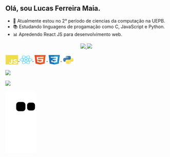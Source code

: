 ## Olá, sou Lucas Ferreira Maia.

- 🌱 Atualmente estou no 2° período de ciencias da computação na UEPB.
- 📚 Estudando linguagens de progamação como C, JavaScript e Python.
- 📊 Apredendo React JS para desenvolvimento web.

<div align="center">
  <a href="https://github.com/yLexter">
  <img height="180em" src="https://github-readme-stats.vercel.app/api?username=yLexter&show_icons=true&theme=dracula&include_all_commits=true&count_private=true"/>
  <img height="180em" src="https://github-readme-stats.vercel.app/api/top-langs/?username=yLexter&layout=compact&langs_count=7&theme=dracula"/>
</div>
<div style="display: inline_block"><br>
  <img align="center" alt="Rafa-Js" height="30" width="40" src="https://raw.githubusercontent.com/devicons/devicon/master/icons/javascript/javascript-plain.svg">
  <img align="center" alt="Rafa-React" height="30" width="40" src="https://raw.githubusercontent.com/devicons/devicon/master/icons/react/react-original.svg">
  <img align="center" alt="Rafa-HTML" height="30" width="40" src="https://raw.githubusercontent.com/devicons/devicon/master/icons/html5/html5-original.svg">
  <img align="center" alt="Rafa-CSS" height="30" width="40" src="https://raw.githubusercontent.com/devicons/devicon/master/icons/css3/css3-original.svg">
  <img align="center" alt="Rafa-Python" height="30" width="40" src="https://raw.githubusercontent.com/devicons/devicon/master/icons/python/python-original.svg">

<div> 
  <br>
  <a href="https://instagram.com/lucasmaia78" target="_blank"><img src="https://img.shields.io/badge/-Instagram-%23E4405F?style=for-the-badge&logo=instagram&logoColor=white" target="_blank"></a>
  
<p><a href="mailto:lucasmaia5954@gmail.com"><img src="https://img.shields.io/badge/-Gmail-%23333?style=for-the-badge&logo=gmail&logoColor=white" target="_blank"></a></p>
 
  ![Snake animation](https://github.com/rafaballerini/rafaballerini/blob/output/github-contribution-grid-snake.svg)
 
</div>






 

